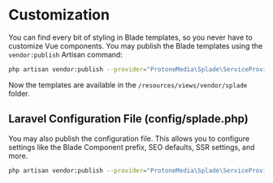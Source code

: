 # Customization

You can find every bit of styling in Blade templates, so you never have to customize Vue components. You may publish the Blade templates using the `vendor:publish` Artisan command:

```bash
php artisan vendor:publish --provider="ProtoneMedia\Splade\ServiceProvider" --tag="views"
```

Now the templates are available in the `/resources/views/vendor/splade` folder.

## Laravel Configuration File (config/splade.php)

You may also publish the configuration file. This allows you to configure settings like the Blade Component prefix, SEO defaults, SSR settings, and more.

```bash
php artisan vendor:publish --provider="ProtoneMedia\Splade\ServiceProvider" --tag="config"
```